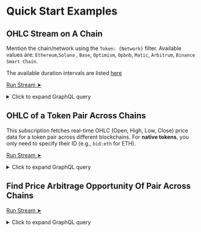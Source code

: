 # Quick Start Examples

## OHLC Stream on A Chain

Mention the chain/network using the `Token: {Network}` filter. Available values are: `Ethereum`,`Solana`
, `Base`, `Optimism`, `Opbnb`, `Matic`, `Arbitrum`, `Binance Smart Chain`.

The available duration intervals are listed [here](https://docs.bitquery.io/docs/trading/price-index/introduction/#understanding-intervals)

[Run Stream ➤](https://ide.bitquery.io/Aggregated-Price-of-all-tokens-in-real-time-on-one-chain_1)

<details>
  <summary>Click to expand GraphQL query</summary>

```
subscription {
  Trading {
    Tokens(
      where: {Token: {Network: {is: "Solana"}}, Interval: {Time: {Duration: {eq: 60}}}}
    ) {
      Token {
        Address
        Id
        IsNative
        Name
        Network
        Name
        Symbol
        TokenId
      }
      Block {
        Date
        Time
        Timestamp
      }
      Interval {
        Time {
          Start
          Duration
          End
        }
      }
      Volume {
        Base
        Quote
        Usd
      }
      Price {
        IsQuotedInUsd
        Ohlc {
          Close
          High
          Low
          Open
        }
        Average {
          ExponentialMoving
          Mean
          SimpleMoving
          WeightedSimpleMoving
        }
      }
    }
  }
}

```

</details>

## OHLC of a Token Pair Across Chains

This subscription fetches real-time OHLC (Open, High, Low, Close) price data for a token pair across different blockchains.
For **native tokens**, you only need to specify their ID (e.g., `bid:eth` for ETH).

[Run Stream ➤](https://ide.bitquery.io/Copy-of-Pair-OHLC-Stream)

<details>
  <summary>Click to expand GraphQL query</summary>

```
subscription{
  Trading {
    Pairs(
      where: {Price: {IsQuotedInUsd: false}, Interval: {Time: {Duration: {eq: 60}}}, Token: {Address: {is: "0xc0634090f2fe6c6d75e61be2b949464abb498973"}}, QuoteCurrency: {Id: {is: "bid:eth"}}}
    ) {
      Token {
        Id
      }
      QuoteToken {
        Id
      }
      Currency {
        Symbol
      }
      QuoteCurrency {
        Symbol
      }
      Interval {
        Time {
          Start
        }
      }
      Volume {
        Usd
        Quote
        BaseQuotedInUsd
      }
      Price {
        Ohlc {
          open
          High
          Low
          Close
        }
      }
    }
  }
}


```

</details>

## Find Price Arbitrage Opportunity Of Pair Across Chains

[Run Stream ➤](https://ide.bitquery.io/Find-arbitrage-opportunity-with-same-token-across-chains)

<details>
  <summary>Click to expand GraphQL query</summary>

```
{
  Trading {
    Pairs(
      where: {Currency: {Id: {is: "bid:bitcoin"}}, QuoteCurrency: {Id: {is: "usdt"}}}
      limit: {count: 10}
      orderBy: {descending: Block_Time}
      limitBy: {by: Market_Address, count: 1}
    ) {
      Currency {
        Name
        Id
      }
      Market {
        Name
        NetworkBid
        Network
        Address
      }
      Price {
        IsQuotedInUsd
        Average {
          Mean
        }
      }
      QuoteCurrency {
        Id
        Symbol
        Name
      }
      QuoteToken {
        Symbol
        Name
        Id
        NetworkBid
        Network
        Did
        Address
      }
      Token {
        Name
        Id
        NetworkBid
      }
    }
  }
}
```

</details>
